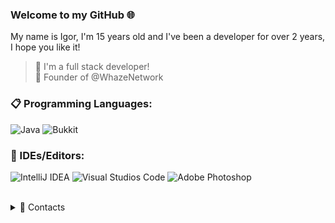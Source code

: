 ### Welcome to my GitHub 🌐

My name is Igor, I'm 15 years old and I've been a developer for over 2 years, I hope you like it!

> 🔭 I'm a full stack developer! <br/>
> 💼 Founder of @WhazeNetwork

### 📋 Programming Languages:
   ![Java](https://img.shields.io/badge/Java-000?style=for-the-badge&logo=java)
   ![Bukkit](https://pluginbadges.glitch.me/api/v1/dl/Bukkit-limegreen.svg?spigot=skychanger.37524&bukkit=skychanger&ore=skychanger&github=dscalzi/SkyChanger&style=for-the-badge)

### 📄 IDEs/Editors:

  ![IntelliJ IDEA](https://img.shields.io/badge/IntelliJ_IDEA-000000.svg?style=for-the-badge&logo=intellij-idea&logoColor=white)
  ![Visual Studios Code](https://img.shields.io/badge/Visual_Studio_Code-0078D4?style=for-the-badge&logo=visual%20studio%20code&logoColor=white)
  ![Adobe Photoshop](https://img.shields.io/badge/Adobe%20Photoshop-31A8FF?style=for-the-badge&logo=Adobe%20Photoshop&logoColor=black)

<br/>
<details>
  <summary>💬 Contacts</summary>
   </br> <img align="left" alt="Discord" target="blank" width="20px" src="https://raw.githubusercontent.com/anuraghazra/anuraghazra/master/assets/discord-round.svg"
   <string>Cadinho</string>
</details> 

